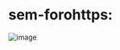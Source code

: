 # sem-forohttps:
![image](https://github.com/Gigiboia/sem-foro/assets/125405048/6cb5e143-c715-446d-928b-f16059434edd)

